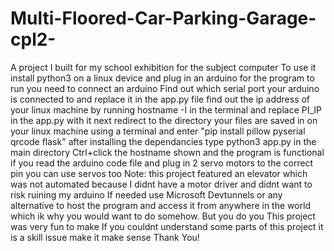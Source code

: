 # Multi-Floored-Car-Parking-Garage-cpl2-
A project I built for my school exhibition for the subject computer
To use it install python3 on a linux device and plug in an arduino for the program to run you need to connect an arduino
Find out which serial port your arduino is connected to and replace it in the app.py file
find out the ip address of your linux machine by running hostname -I in the terminal and replace PI_IP in the app.py with it
next redirect to the directory your files are saved in on your linux machine using a terminal and enter "pip install pillow pyserial qrcode flask"
after installing the dependancies type python3 app.py in the main directory
Ctrl+click the hostname shown and the program is functional
if you read the arduino code file and plug in 2 servo motors to the correct pin you can use servos too 
Note: this project featured an elevator which was not automated because I didnt have a motor driver and didnt want to risk ruining my arduino
If needed use Microsoft Devtunnels or any alternative to host the program and access it from anywhere in the world which ik why you would want to do somehow. But you do you
This project was very fun to make
If you couldnt understand some parts of this project it is a skill issue make it make sense
Thank You!
